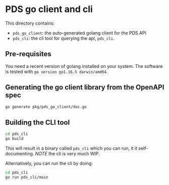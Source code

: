 # PDS go client and cli

This directory contains:

* `pds_go_client`: the auto-generated golang client for the PDS API
* `pds_cli`: the cli tool for querying the api, `pds_cli`.

## Pre-requisites

You need a recent version of golang installed on your system. The software is tested with `go version go1.16.5 darwin/amd64`.

## Generating the go client library from the OpenAPI spec

```bash
go generate pkg/pds_go_client/doc.go
```

## Building the CLI tool

```bash
cd pds_cli
go build
```

This will result in a binary called `pds_cli` which you can run, it it self-documenting.
*NOTE* the cli is very much WIP.

Alternatively, you can run the cli by doing:

```bash
cd pds_cli
go run pds_cli/main
```
